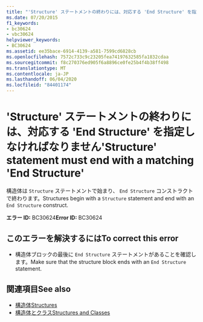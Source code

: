 ```yaml
---
title: "'Structure' ステートメントの終わりには、対応する 'End Structure' を指定しなければなりません"
ms.date: 07/20/2015
f1_keywords:
- bc30624
- vbc30624
helpviewer_keywords:
- BC30624
ms.assetid: ee35bace-6914-4139-a581-7599cd6828cb
ms.openlocfilehash: 7572c733c9c23205fea74197632585fa1832cdaa
ms.sourcegitcommit: f8c270376ed905f6a8896ce0fe25b4f4b38ff498
ms.translationtype: MT
ms.contentlocale: ja-JP
ms.lasthandoff: 06/04/2020
ms.locfileid: "84401174"
---
```

# <a name="structure-statement-must-end-with-a-matching-end-structure"></a><span data-ttu-id="3e1e9-102">'Structure' ステートメントの終わりには、対応する 'End Structure' を指定しなければなりません</span><span class="sxs-lookup"><span data-stu-id="3e1e9-102">'Structure' statement must end with a matching 'End Structure'</span></span>
<span data-ttu-id="3e1e9-103">構造体は `Structure` ステートメントで始まり、 `End Structure` コンストラクトで終わります。</span><span class="sxs-lookup"><span data-stu-id="3e1e9-103">Structures begin with a `Structure` statement and end with an `End Structure` construct.</span></span>  
  
 <span data-ttu-id="3e1e9-104">**エラー ID:** BC30624</span><span class="sxs-lookup"><span data-stu-id="3e1e9-104">**Error ID:** BC30624</span></span>  
  
## <a name="to-correct-this-error"></a><span data-ttu-id="3e1e9-105">このエラーを解決するには</span><span class="sxs-lookup"><span data-stu-id="3e1e9-105">To correct this error</span></span>  
  
- <span data-ttu-id="3e1e9-106">構造体ブロックの最後に `End Structure` ステートメントがあることを確認します。</span><span class="sxs-lookup"><span data-stu-id="3e1e9-106">Make sure that the structure block ends with an `End Structure` statement.</span></span>  
  
## <a name="see-also"></a><span data-ttu-id="3e1e9-107">関連項目</span><span class="sxs-lookup"><span data-stu-id="3e1e9-107">See also</span></span>

- [<span data-ttu-id="3e1e9-108">構造体</span><span class="sxs-lookup"><span data-stu-id="3e1e9-108">Structures</span></span>](../programming-guide/language-features/data-types/structures.md)
- [<span data-ttu-id="3e1e9-109">構造体とクラス</span><span class="sxs-lookup"><span data-stu-id="3e1e9-109">Structures and Classes</span></span>](../programming-guide/language-features/data-types/structures-and-classes.md)
